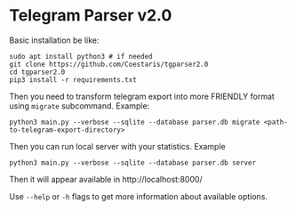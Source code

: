 # Telegram Parser v2.0

Basic installation be like:

```shell
sudo apt install python3 # if needed
git clone https://github.com/Coestaris/tgparser2.0
cd tgparser2.0
pip3 install -r requirements.txt
```

Then you need to transform telegram export into more FRIENDLY format using `migrate` subcommand. Example:

```shell
python3 main.py --verbose --sqlite --database parser.db migrate <path-to-telegram-export-directory>
```

Then you can run local server with your statistics. Example
```shell
python3 main.py --verbose --sqlite --database parser.db server
```

Then it will appear available in
http://localhost:8000/

Use `--help` or `-h` flags to get more information about available options.